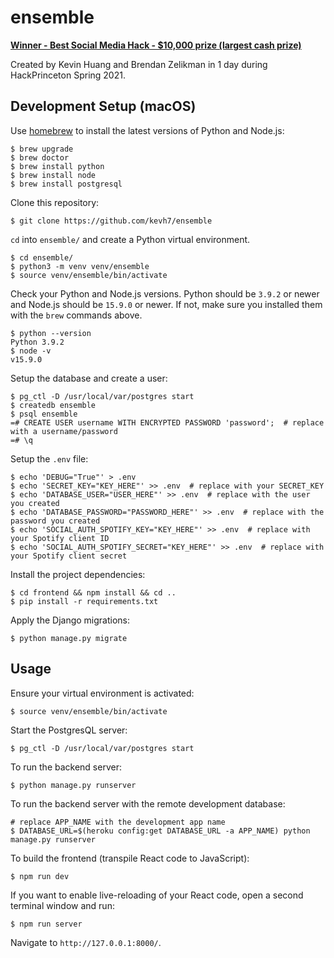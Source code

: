 # ensemble

[**Winner - Best Social Media Hack - $10,000 prize (largest cash prize)**](https://devpost.com/software/ensemble-iao9vj)

Created by Kevin Huang and Brendan Zelikman in 1 day during HackPrinceton Spring 2021.

## Development Setup (macOS)

Use [homebrew](https://brew.sh/) to install the latest versions of Python and Node.js:

    $ brew upgrade
    $ brew doctor
    $ brew install python
    $ brew install node
    $ brew install postgresql

Clone this repository:

    $ git clone https://github.com/kevh7/ensemble

`cd` into `ensemble/` and create a Python virtual environment.

    $ cd ensemble/
    $ python3 -m venv venv/ensemble
    $ source venv/ensemble/bin/activate

Check your Python and Node.js versions. Python should be `3.9.2` or newer and Node.js should be `15.9.0` or newer. If not, make sure you installed them with the `brew` commands above.

```console
$ python --version
Python 3.9.2
$ node -v
v15.9.0
```

Setup the database and create a user:

    $ pg_ctl -D /usr/local/var/postgres start
    $ createdb ensemble
    $ psql ensemble
    =# CREATE USER username WITH ENCRYPTED PASSWORD 'password';  # replace with a username/password
    =# \q

Setup the `.env` file:

    $ echo 'DEBUG="True"' > .env
    $ echo 'SECRET_KEY="KEY_HERE"' >> .env  # replace with your SECRET_KEY
    $ echo 'DATABASE_USER="USER_HERE"' >> .env  # replace with the user you created
    $ echo 'DATABASE_PASSWORD="PASSWORD_HERE"' >> .env  # replace with the password you created
    $ echo 'SOCIAL_AUTH_SPOTIFY_KEY="KEY_HERE"' >> .env  # replace with your Spotify client ID
    $ echo 'SOCIAL_AUTH_SPOTIFY_SECRET="KEY_HERE"' >> .env  # replace with your Spotify client secret

Install the project dependencies:

    $ cd frontend && npm install && cd ..
    $ pip install -r requirements.txt

Apply the Django migrations:

    $ python manage.py migrate

## Usage

Ensure your virtual environment is activated:

    $ source venv/ensemble/bin/activate

Start the PostgresQL server:

    $ pg_ctl -D /usr/local/var/postgres start

To run the backend server:

    $ python manage.py runserver

To run the backend server with the remote development database:

    # replace APP_NAME with the development app name
    $ DATABASE_URL=$(heroku config:get DATABASE_URL -a APP_NAME) python manage.py runserver

To build the frontend (transpile React code to JavaScript):

    $ npm run dev

If you want to enable live-reloading of your React code, open a second terminal window and run:

    $ npm run server

Navigate to `http://127.0.0.1:8000/`.
